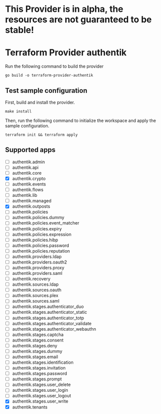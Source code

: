 # This Provider is in alpha, the resources are not guaranteed to be stable!

# Terraform Provider authentik

Run the following command to build the provider

```shell
go build -o terraform-provider-authentik
```

## Test sample configuration

First, build and install the provider.

```shell
make install
```

Then, run the following command to initialize the workspace and apply the sample configuration.

```shell
terraform init && terraform apply
```

## Supported apps

- [ ] authentik.admin
- [ ] authentik.api
- [ ] authentik.core
- [x] authentik.crypto
- [ ] authentik.events
- [ ] authentik.flows
- [ ] authentik.lib
- [ ] authentik.managed
- [x] authentik.outposts
- [ ] authentik.policies
- [ ] authentik.policies.dummy
- [ ] authentik.policies.event_matcher
- [ ] authentik.policies.expiry
- [ ] authentik.policies.expression
- [ ] authentik.policies.hibp
- [ ] authentik.policies.password
- [ ] authentik.policies.reputation
- [ ] authentik.providers.ldap
- [ ] authentik.providers.oauth2
- [ ] authentik.providers.proxy
- [ ] authentik.providers.saml
- [ ] authentik.recovery
- [ ] authentik.sources.ldap
- [ ] authentik.sources.oauth
- [ ] authentik.sources.plex
- [ ] authentik.sources.saml
- [ ] authentik.stages.authenticator_duo
- [ ] authentik.stages.authenticator_static
- [ ] authentik.stages.authenticator_totp
- [ ] authentik.stages.authenticator_validate
- [ ] authentik.stages.authenticator_webauthn
- [ ] authentik.stages.captcha
- [ ] authentik.stages.consent
- [ ] authentik.stages.deny
- [ ] authentik.stages.dummy
- [ ] authentik.stages.email
- [ ] authentik.stages.identification
- [ ] authentik.stages.invitation
- [ ] authentik.stages.password
- [ ] authentik.stages.prompt
- [ ] authentik.stages.user_delete
- [ ] authentik.stages.user_login
- [ ] authentik.stages.user_logout
- [x] authentik.stages.user_write
- [x] authentik.tenants
